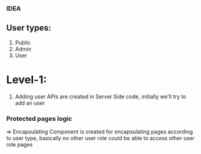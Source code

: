 ### IDEA

## User types:

1. Public
2. Admin
3. User

# Level-1:

1. Adding user
   APIs are created in Server Side code, initially we'll try to add an user

### Protected pages logic

=> Encapsulating Component is created for encapsulating pages according to user type, basically no other user role could be able to access other user role pages
